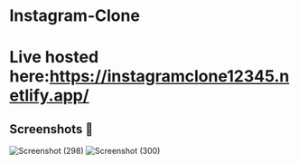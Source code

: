 # Instagram-Clone 

# Live hosted here:https://instagramclone12345.netlify.app/

## Screenshots 📸
![Screenshot (298)](https://user-images.githubusercontent.com/109847669/217160702-401b139e-fa7b-4d8c-a7fa-340d3b2cea73.png)
![Screenshot (300)](https://user-images.githubusercontent.com/109847669/217160709-ea7c2a6d-a566-464e-84fe-9d5f15a904fd.png)


